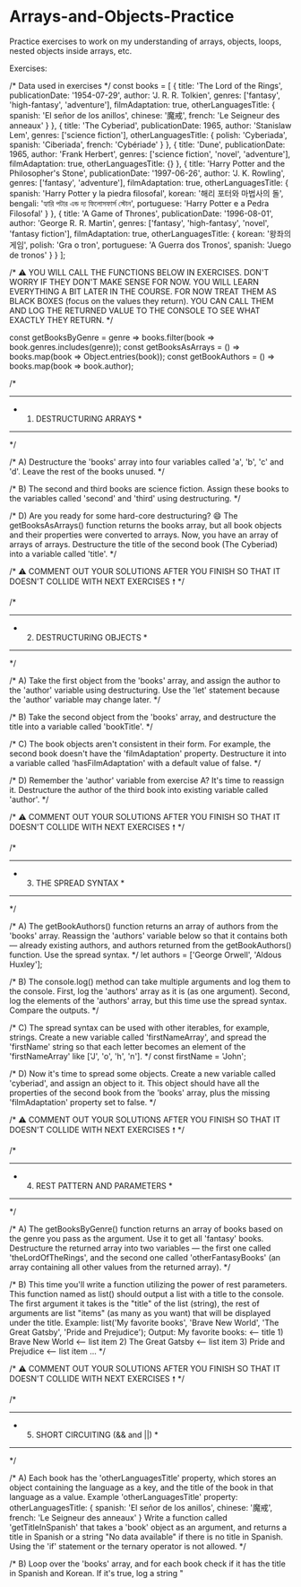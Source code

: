 # Arrays-and-Objects-Practice
Practice exercises to work on my understanding of arrays, objects, loops, nested objects inside arrays, etc. 

Exercises: 

/* Data used in exercises */
const books = [
  {
    title: 'The Lord of the Rings',
    publicationDate: '1954-07-29',
    author: 'J. R. R. Tolkien',
    genres: ['fantasy', 'high-fantasy', 'adventure'],
    filmAdaptation: true,
    otherLanguagesTitle: {
      spanish: 'El señor de los anillos',
      chinese: '魔戒',
      french: 'Le Seigneur des anneaux'
    }
  },
  {
    title: 'The Cyberiad',
    publicationDate: 1965,
    author: 'Stanislaw Lem',
    genres: ['science fiction'],
    otherLanguagesTitle: {
      polish: 'Cyberiada',
      spanish: 'Ciberiada',
      french: 'Cybériade'
    }
  },
  {
    title: 'Dune',
    publicationDate: 1965,
    author: 'Frank Herbert',
    genres: ['science fiction', 'novel', 'adventure'],
    filmAdaptation: true,
    otherLanguagesTitle: {}
  },
  {
    title: 'Harry Potter and the Philosopher\'s Stone',
    publicationDate: '1997-06-26',
    author: 'J. K. Rowling',
    genres: ['fantasy', 'adventure'],
    filmAdaptation: true,
    otherLanguagesTitle: {
      spanish: 'Harry Potter y la piedra filosofal',
      korean: '해리 포터와 마법사의 돌',
      bengali: 'হ্যারি পটার এন্ড দ্য ফিলোসফার্স স্টোন',
      portuguese: 'Harry Potter e a Pedra Filosofal'
    }
  },
  {
    title: 'A Game of Thrones',
    publicationDate: '1996-08-01',
    author: 'George R. R. Martin',
    genres: ['fantasy', 'high-fantasy', 'novel', 'fantasy fiction'],
    filmAdaptation: true,
    otherLanguagesTitle: {
      korean: '왕좌의 게임',
      polish: 'Gra o tron',
      portuguese: 'A Guerra dos Tronos',
      spanish: 'Juego de tronos'
    }
  }
];

/* ⚠️ YOU WILL CALL THE FUNCTIONS BELOW IN EXERCISES.
     DON'T WORRY IF THEY DON'T MAKE SENSE FOR NOW.
     YOU WILL LEARN EVERYTHING A BIT LATER IN THE COURSE.
     FOR NOW TREAT THEM AS BLACK BOXES (focus on the values they return).
     YOU CAN CALL THEM AND LOG THE RETURNED VALUE TO THE CONSOLE TO SEE WHAT EXACTLY THEY RETURN. */

const getBooksByGenre = genre => books.filter(book => book.genres.includes(genre));
const getBooksAsArrays = () => books.map(book => Object.entries(book));
const getBookAuthors = () => books.map(book => book.author);

/*
*  ********************************************
*  1) DESTRUCTURING ARRAYS                    *
*  ********************************************
*/

/* A) Destructure the 'books' array into four variables called 'a', 'b', 'c' and 'd'.
      Leave the rest of the books unused. */


/* B) The second and third books are science fiction.
      Assign these books to the variables called 'second' and 'third' using destructuring. */


/* D) Are you ready for some hard-core destructuring? 😄
      The getBooksAsArrays() function returns the books array, but all book objects and their properties were converted to arrays.
      Now, you have an array of arrays of arrays.
      Destructure the title of the second book (The Cyberiad) into a variable called 'title'. */


/* ⚠️ COMMENT OUT YOUR SOLUTIONS AFTER YOU FINISH SO THAT IT DOESN'T COLLIDE WITH NEXT EXERCISES 🠕 */


/*
*  ********************************************
*  2) DESTRUCTURING OBJECTS                   *
*  ********************************************
*/

/* A) Take the first object from the 'books' array, and assign the author to the 'author' variable using destructuring.
      Use the 'let' statement because the 'author' variable may change later. */


/* B) Take the second object from the 'books' array, and destructure the title into a variable called 'bookTitle'. */


/* C) The book objects aren't consistent in their form.
      For example, the second book doesn't have the 'filmAdaptation' property.
      Destructure it into a variable called 'hasFilmAdaptation' with a default value of false. */


/* D) Remember the 'author' variable from exercise A? It's time to reassign it.
      Destructure the author of the third book into existing variable called 'author'. */



/* ⚠️ COMMENT OUT YOUR SOLUTIONS AFTER YOU FINISH SO THAT IT DOESN'T COLLIDE WITH NEXT EXERCISES 🠕 */


/*
*  ********************************************
*  3) THE SPREAD SYNTAX                       *
*  ********************************************
*/

/* A) The getBookAuthors() function returns an array of authors from the 'books' array.
      Reassign the 'authors' variable below so that it contains both — already existing authors,
      and authors returned from the getBookAuthors() function. Use the spread syntax. */
let authors = ['George Orwell', 'Aldous Huxley'];


/* B) The console.log() method can take multiple arguments and log them to the console.
      First, log the 'authors' array as it is (as one argument).
      Second, log the elements of the 'authors' array, but this time use the spread syntax.
      Compare the outputs. */


/* C) The spread syntax can be used with other iterables, for example, strings.
      Create a new variable called 'firstNameArray', and spread the 'firstName' string
      so that each letter becomes an element of the 'firstNameArray' like ['J', 'o', 'h', 'n']. */
const firstName = 'John';


/* D) Now it's time to spread some objects. Create a new variable called 'cyberiad',
      and assign an object to it. This object should have all the properties of the second book from the 'books' array,
      plus the missing 'filmAdaptation' property set to false. */


/* ⚠️ COMMENT OUT YOUR SOLUTIONS AFTER YOU FINISH SO THAT IT DOESN'T COLLIDE WITH NEXT EXERCISES 🠕 */


/*
*  ********************************************
*  4) REST PATTERN AND PARAMETERS             *
*  ********************************************
*/

/* A) The getBooksByGenre() function returns an array of books based on the genre you pass as the argument.
      Use it to get all 'fantasy' books. Destructure the returned array into two variables — the first one called 'theLordOfTheRings',
      and the second one called 'otherFantasyBooks' (an array containing all other values from the returned array). */


/* B) This time you'll write a function utilizing the power of rest parameters.
      This function named as list() should output a list with a title to the console.
      The first argument it takes is the "title" of the list (string),
      the rest of arguments are list "items" (as many as you want) that will be displayed under the title.
      Example:
      list('My favorite books', 'Brave New World', 'The Great Gatsby', 'Pride and Prejudice');
      Output:
      My favorite books:          <-- title
      1) Brave New World          <-- list item
      2) The Great Gatsby         <-- list item
      3) Pride and Prejudice      <-- list item
      ...
     */


/* ⚠️ COMMENT OUT YOUR SOLUTIONS AFTER YOU FINISH SO THAT IT DOESN'T COLLIDE WITH NEXT EXERCISES 🠕 */


/*
*  ********************************************
*  5) SHORT CIRCUITING (&& and ||)            *
*  ********************************************
*/


/* A) Each book has the 'otherLanguagesTitle' property, which stores an object containing the language as a key,
      and the title of the book in that language as a value.
      Example 'otherLanguagesTitle' property:
      otherLanguagesTitle: {
        spanish: 'El señor de los anillos',
        chinese: '魔戒',
        french: 'Le Seigneur des anneaux'
      }
      Write a function called 'getTitleInSpanish' that takes a 'book' object as an argument,
      and returns a title in Spanish or a string "No data available" if there is no title in Spanish.
      Using the 'if' statement or the ternary operator is not allowed. */


/* B) Loop over the 'books' array, and for each book check if it has the title in Spanish and Korean.
      If it's true, log a string "<title> by <author> has title in Spanish and Korean" to the console,
      where <title> is the book title (in English), and <author> is the author of the book.
      Using the 'if' statement or the ternary operator is not allowed.
      Example output:
      "A Game of Thrones by George R. R. Martin has translations in Spanish and Korean."
      */


/* C) Loop over the 'books' array, and for each book check if it has the title in Portuguese or Spanish, but not in both.
      If it's true, log a string "<title> by <author> has title in Portuguese or Spanish, but not in both" to the console,
      where <title> is the book title (in English), and <author> is the author of the book.
      Using the 'if' statement or the ternary operator is not allowed.
      Example output:
      "A Game of Thrones by George R. R. Martin has translations in Spanish and Korean."
      */
